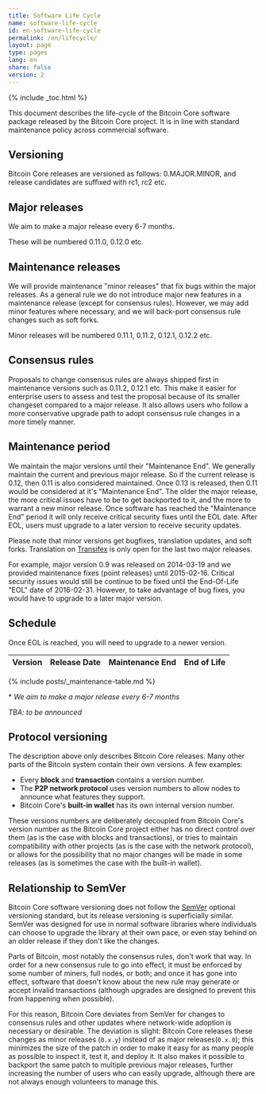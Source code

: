 ```yaml
---
title: Software Life Cycle
name: software-life-cycle
id: en-software-life-cycle
permalink: /en/lifecycle/
layout: page
type: pages
lang: en
share: false
version: 2
---
```

{% include _toc.html %}

This document describes the life-cycle of the Bitcoin Core software package released by the Bitcoin Core project. It is in line with standard maintenance policy across commercial software.  

## Versioning

Bitcoin Core releases are versioned as follows: 0.MAJOR.MINOR, and release candidates are suffixed with rc1, rc2 etc.

## Major releases

We aim to make a major release every 6-7 months.

These will be numbered 0.11.0, 0.12.0 etc.

## Maintenance releases

We will provide maintenance "minor releases" that fix bugs within the major releases. As a general rule we do not introduce major new features in a maintenance release (except for consensus rules). However, we may add minor features where necessary, and we will back-port consensus rule changes such as soft forks.

Minor releases will be numbered 0.11.1, 0.11.2, 0.12.1, 0.12.2 etc.

## Consensus rules

Proposals to change consensus rules are always shipped first in maintenance versions such as 0.11.2, 0.12.1 etc. This make it easier for enterprise users to assess and test the proposal because of its smaller changeset compared to a major release. It also allows users who follow a more conservative upgrade path to adopt consensus rule changes in a more timely manner.

## Maintenance period

We maintain the major versions until their "Maintenance End". We generally maintain the current and previous major release. So if the current release is 0.12, then 0.11 is also considered maintained. Once 0.13 is released, then 0.11 would be considered at it's "Maintenance End". The older the major release, the more critical issues have to be to get backported to it, and the more to warrant a new minor release. Once software has reached the "Maintenance End" period it will only receive critical security fixes until the EOL date. After EOL, users must upgrade to a later version to receive security updates.

Please note that minor versions get bugfixes, translation updates, and soft forks. Translation on [Transifex][bitcoin-transifex-link] is only open for the last two major releases.

For example, major version 0.9 was released on 2014-03-19 and we provided maintenance fixes (point releases) until 2015-02-16. Critical security issues would still be continue to be fixed until the End-Of-Life "EOL" date of 2016-02-31. However, to take advantage of bug fixes, you would have to upgrade to a later major version.

## Schedule

Once EOL is reached, you will need to upgrade to a newer version.

| Version | Release Date | Maintenance End | End of Life |
|---------|--------------|-----------------|-------------|
{% include posts/_maintenance-table.md %}

\* _We aim to make a major release every 6-7 months_

_TBA: to be announced_

## Protocol versioning

The description above only describes Bitcoin Core releases.  Many other
parts of the Bitcoin system contain their own versions.  A few examples:

- Every **block** and **transaction** contains a version number.
- The **P2P network protocol** uses version numbers to allow nodes to
  announce what features they support.
- Bitcoin Core's **built-in wallet** has its own internal version number.

These versions numbers are deliberately decoupled from Bitcoin Core's version
number as the Bitcoin Core project either has no direct control over them (as is
the case with blocks and transactions), or tries to maintain compatibility with
other projects (as is the case with the network protocol), or
allows for the possibility that no major changes will be made in some
releases (as is sometimes the case with the built-in wallet).

## Relationship to SemVer

Bitcoin Core software versioning does not follow the [SemVer][] optional versioning standard, but its release versioning is superficially similar.  SemVer was designed for use in normal software libraries where individuals can choose to upgrade the library at their own pace, or even stay behind on an older release if they don't like the changes.

Parts of Bitcoin, most notably the consensus rules, don't work that way.  In order for a new consensus rule to go into effect, it must be enforced by some number of miners, full nodes, or both; and once it has gone into effect, software that doesn't know about the new rule may generate or accept invalid transactions (although upgrades are designed to prevent this from happening when possible).

For this reason, Bitcoin Core deviates from SemVer for changes to consensus rules and other updates where network-wide adoption is necessary or desirable.  The deviation is slight: Bitcoin Core releases these changes as minor releases (`0.x.y`) instead of as major releases(`0.x.0`); this minimizes the size of the patch in order to make it easy for as many people as possible to inspect it, test it, and deploy it.  It also makes it possible to backport the same patch to multiple previous major releases, further increasing the number of users who can easily upgrade, although there are not always enough volunteers to manage this.

[SemVer]: https://semver.org/
[bitcoin-transifex-link]: https://www.transifex.com/bitcoin/bitcoin/

